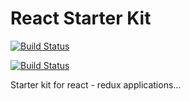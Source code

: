 # React Starter Kit

[![Build Status](https://ci.hustlazkonnect.com/job/Hustlaz-Connect/badge/icon)](https://ci.hustlazkonnect.com/job/Hustlaz-Connect/)

[![Build Status](https://ci.hustlazkonnect.com/job/Hustlaz-Connect/badge/icon)](https://ci.hustlazkonnect.com/job/Hustlaz-Connect)

Starter kit for react - redux applications...
